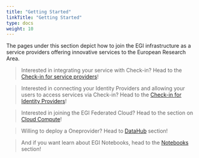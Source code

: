 ```yaml
---
title: "Getting Started"
linkTitle: "Getting Started"
type: docs
weight: 10
---
```


The pages under this section depict how to join the EGI infrastructure as
a service providers offering innovative services to the European Research Area.

> Interested in integrating your service with Check-in? Head to the
  [Check-in for service providers](https://docs.egi.eu/providers/check-in/sp/)!
  
> Interested in connecting your Identity Providers and allowing your users to
  access services via Check-in? Head to the
  [Check-in for Identity Providers](https://docs.egi.eu/providers/check-in/idp/)!

> Interested in joining the EGI Federated Cloud? Head to the section on
  [Cloud Compute](https://docs.egi.eu/providers/cloud-compute/)!

> Willing to deploy a Oneprovider? Head to
  [DataHub](https://docs.egi.eu/providers/datahub/) section!
  
> And if you want learn about EGI Notebooks, head to the
  [Notebooks](https://docs.egi.eu/providers/notebooks/) section!
